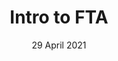 ---
title: Intro to FTA
date: 29 April 2021
time: 3:00pm - 4:00pm AEDT
standard_description: 'intro'
instructors: ['nileshy']
eventbrite_link: 'google.com'
survey_link: 'https://teams.microsoft.com/registration/v4j5cvGGr0GRqy180BHbRw,pr-8AgIhOkeyrQ9TNpVEag,mlpoWrUX6UetNMya96gqCw,9MJu_ZNZgU2EXdt83G7yyg,JWHvXn4Uf0-xPpYcyrm4ow,FNbWWWtESk6sHy5vUv8WHQ?mode=read&tenantId=72f988bf-86f1-41af-91ab-2d7cd011db47'
content_link: 'https://aka.ms/ftalive-intro'
---